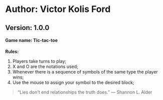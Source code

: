 # **Author: Victor Kolis Ford**

## Version: 1.0.0

#### Game name: Tic-tac-toe

**Rules:**
1. Players take turns to play;
2. X and O are the notations used;
3. Whenever there is a sequence of symbols of the same type the player wins;
4. Use the mouse to assign your symbol to the desired block;

> “Lies don't end relationships the truth does.” ― Shannon L. Alder 
